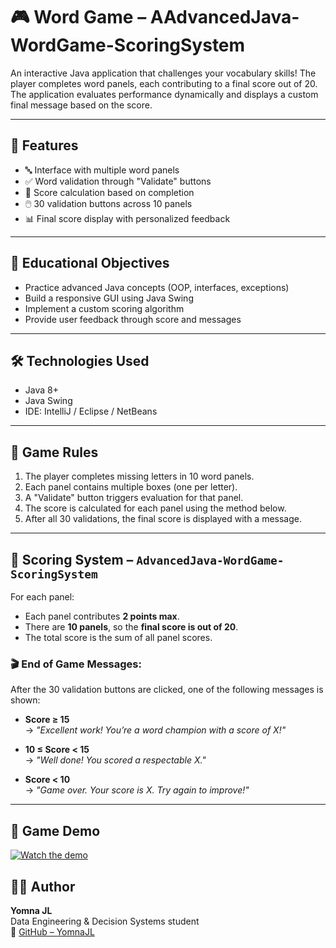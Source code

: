 # 🎮 Word Game – AAdvancedJava-WordGame-ScoringSystem

An interactive Java application that challenges your vocabulary skills! The player completes word panels, each contributing to a final score out of 20. The application evaluates performance dynamically and displays a custom final message based on the score.

---

## 📌 Features

- 🔤 Interface with multiple word panels
- ✅ Word validation through "Validate" buttons
- 🧠 Score calculation based on completion
- 🖱️ 30 validation buttons across 10 panels
- 📊 Final score display with personalized feedback

---

## 🎯 Educational Objectives

- Practice advanced Java concepts (OOP, interfaces, exceptions)
- Build a responsive GUI using Java Swing
- Implement a custom scoring algorithm
- Provide user feedback through score and messages

---

## 🛠️ Technologies Used

- Java 8+
- Java Swing
- IDE: IntelliJ / Eclipse / NetBeans

---

## 📝 Game Rules

1. The player completes missing letters in 10 word panels.
2. Each panel contains multiple boxes (one per letter).
3. A "Validate" button triggers evaluation for that panel.
4. The score is calculated for each panel using the method below.
5. After all 30 validations, the final score is displayed with a message.

---

## 🧮 Scoring System – `AdvancedJava-WordGame-ScoringSystem`

For each panel:

- Each panel contributes **2 points max**.
- There are **10 panels**, so the **final score is out of 20**.
- The total score is the sum of all panel scores.

### 🎬 End of Game Messages:

After the 30 validation buttons are clicked, one of the following messages is shown:

- **Score ≥ 15**  
  → _"Excellent work! You’re a word champion with a score of X!"_

- **10 ≤ Score < 15**  
  → _"Well done! You scored a respectable X."_

- **Score < 10**  
  → _"Game over. Your score is X. Try again to improve!"_

---

## 🎥 Game Demo

[![Watch the demo](https://github.com/YomnaJL/AdvancedJava-WordGame-ScoringSystem/blob/main/demo.gif)](https://github.com/YomnaJL/AdvancedJava-WordGame-ScoringSystem/blob/main/Enregistrement1-ezgif.com-video-to-gif-converter.mp4)



## 🧑‍💻 Author

**Yomna JL**  
Data Engineering & Decision Systems student  
📎 [GitHub – YomnaJL](https://github.com/YomnaJL)


